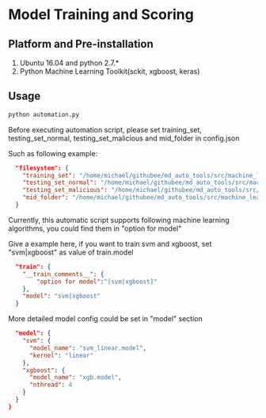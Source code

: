 Model Training and Scoring
===============

Platform and Pre-installation
------
1. Ubuntu 16.04 and python 2.7.*
2. Python Machine Learning Toolkit(sckit, xgboost, keras)


Usage
------
```python
python automation.py
```

Before executing automation script, please set training_set, testing_set_normal, testing_set_malicious and mid_folder in config.json

Such as following example:

```json
  "filesystem": {
    "training_set": "/home/michael/githubee/md_auto_tools/src/machine_learning/test_samples/feature/training_set.txt",
    "testing_set_normal": "/home/michael/githubee/md_auto_tools/src/machine_learning/test_samples/feature/normal_remove_empty_random_0.4_group_a.txt",
    "testing_set_malicious": "/home/michael/githubee/md_auto_tools/src/machine_learning/test_samples/feature/mal_remove_empty_random_0.3_group_b.txt",
    "mid_folder": "/home/michael/githubee/md_auto_tools/src/machine_learning/test_samples/auto_middle"
  }
```

Currently, this automatic script supports following machine learning algorithms, you could find them in "option for model"

Give a example here, if you want to train svm and xgboost, set "svm|xgboost" as value of train.model

```json
  "train": {
    "__train_comments__": {
        "option for model":"[svm|xgboost]"
    },
    "model": "svm|xgboost"
  }
```
More detailed model config could be set in "model" section

```json
  "model": {
    "svm": {
      "model_name": "svm_linear.model",
      "kernel": "linear"
    },
    "xgboost": {
      "model_name": "xgb.model",
      "nthread": 4
    }
  }
}
```


